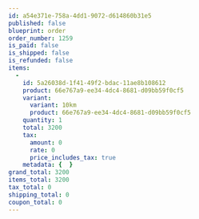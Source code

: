 ```yaml
---
id: a54e371e-758a-4dd1-9072-d614860b31e5
published: false
blueprint: order
order_number: 1259
is_paid: false
is_shipped: false
is_refunded: false
items:
  -
    id: 5a26038d-1f41-49f2-bdac-11ae8b108612
    product: 66e767a9-ee34-4dc4-8681-d09bb59f0cf5
    variant:
      variant: 10km
      product: 66e767a9-ee34-4dc4-8681-d09bb59f0cf5
    quantity: 1
    total: 3200
    tax:
      amount: 0
      rate: 0
      price_includes_tax: true
    metadata: {  }
grand_total: 3200
items_total: 3200
tax_total: 0
shipping_total: 0
coupon_total: 0
---
```

